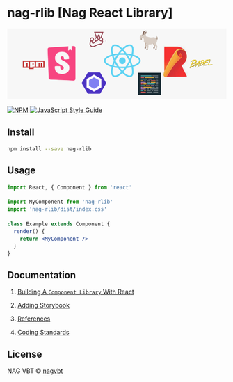 # nag-rlib  [Nag React Library]

 ![](docs/images/nag-rlib.png)

[![NPM](https://img.shields.io/npm/v/nag-rlib.svg)](https://www.npmjs.com/package/nag-rlib) [![JavaScript Style Guide](https://img.shields.io/badge/code_style-standard-brightgreen.svg)](https://standardjs.com)

## Install

```bash
npm install --save nag-rlib
```

## Usage

```jsx
import React, { Component } from 'react'

import MyComponent from 'nag-rlib'
import 'nag-rlib/dist/index.css'

class Example extends Component {
  render() {
    return <MyComponent />
  }
}
```

## Documentation

1. [Building A `Component Library` With React](./docs/Steps-To-Create-Library.md)

2. [Adding Storybook](./docs/Storybook.md)

3. [References](./docs/References.md)

4. [Coding Standards](./docs/Coding-Standards.md)

## License

NAG VBT © [nagvbt](https://github.com/nagvbt)
